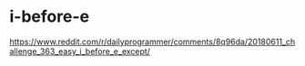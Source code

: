 # i-before-e
https://www.reddit.com/r/dailyprogrammer/comments/8q96da/20180611_challenge_363_easy_i_before_e_except/
